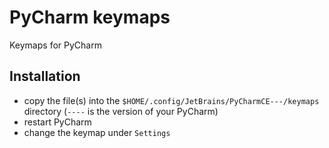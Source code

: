 # PyCharm keymaps
Keymaps for PyCharm

## Installation

* copy the file(s) into the `$HOME/.config/JetBrains/PyCharmCE---/keymaps` directory (`----` is the version of your PyCharm)
* restart PyCharm
* change the keymap under `Settings`

